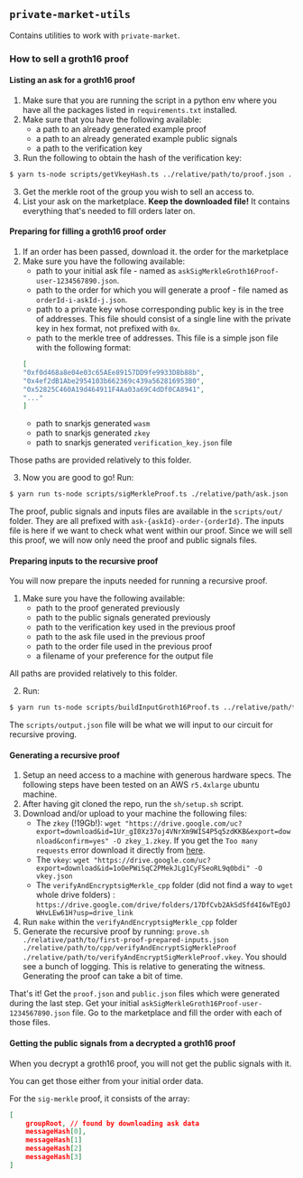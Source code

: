 ## `private-market-utils`

Contains utilities to work with `private-market`.

### How to sell a groth16 proof

#### Listing an ask for a groth16 proof

1. Make sure that you are running the script in a python env where you have all the packages listed in `requirements.txt` installed.
2. Make sure that you have the following available:
    - a path to an already generated example proof
    - a path to an already generated example public signals
    - a path to the verification key 
2. Run the following to obtain the hash of the verification key:
```bash
$ yarn ts-node scripts/getVkeyHash.ts ../relative/path/to/proof.json ../relative/path/to/publicSignals.json relative/path/to/vkey.json
```
3. Get the merkle root of the group you wish to sell an access to.
4. List your ask on the marketplace. **Keep the downloaded file!** It contains everything that's needed to fill orders later on.

#### Preparing for filling a groth16 proof order

1. If an order has been passed, download it. the order for the marketplace
2. Make sure you have the following available:
    - path to your initial ask file - named as `askSigMerkleGroth16Proof-user-1234567890.json`.
    - path to the order for which you will generate a proof - file named as `orderId-i-askId-j.json`. 
    - path to a private key whose corresponding public key is in the tree of addresses. This file should consist of a single line with the private key in hex format, not prefixed with `0x`.
    - path to the merkle tree of addresses. This file is a simple json file with the following format:
    ```json
    [
    "0xf0d468a8e04e03c65AEe89157DD9fe9933D8b88b",
    "0x4ef2dB1Abe2954103b662369c439a562816953B0",
    "0x52825C460A19d464911F4Aa03a69C4dDf0CA8941",
    "..."
    ]
    ```
    - path to snarkjs generated `wasm`
    - path to snarkjs generated `zkey`
    - path to snarkjs generated `verification_key.json` file 

Those paths are provided relatively to this folder. 

3. Now you are good to go! Run:
```bash
$ yarn run ts-node scripts/sigMerkleProof.ts ./relative/path/ask.json ../relative/path/order.json ./relative/path/privateKey ../relative/path/merkleTree.json ./relative/path/to/wasm ../relative/path/to/zkey ./relative/path/to/vkey.json
```

The proof, public signals and inputs files are available in the `scripts/out/` folder. They are all prefixed with `ask-{askId}-order-{orderId}`.  The inputs file is here if we want to check what went within our proof. Since we will sell this proof, we will now only need the proof and public signals files.

#### Preparing inputs to the recursive proof

You will now prepare the inputs needed for running a recursive proof. 

1. Make sure you have the following available:
    - path to the proof generated previously
    - path to the public signals generated previously
    - path to the verification key used in the previous proof
    - path to the ask file used in the previous proof
    - path to the order file used in the previous proof
    - a filename of your preference for the output file

All paths are provided relatively to this folder.

2. Run:
```bash
$ yarn run ts-node scripts/buildInputGroth16Proof.ts ../relative/path/to/proof.json ../relative/path/to/publicSignals.json ../relative/path/to/vkey.json ../relative/path/to/ask.json ../relative/path/to/order.json ../relative/path/to/output.json
```

The `scripts/output.json` file will be what we will input to our circuit for recursive proving.

#### Generating a recursive proof

1. Setup an need access to a machine with generous hardware specs. The following steps have been tested on an AWS `r5.4xlarge` ubuntu machine.
2. After having git cloned the repo, run the `sh/setup.sh` script. 
3. Download and/or upload to your machine the following files:
    - The `zkey` (!19Gb!): `wget "https://drive.google.com/uc?export=download&id=1Ur_gI0Xz37oj4VNrXm9WIS4P5q5zdKKB&export=download&confirm=yes" -O zkey_1.zkey`. If you get the `Too many requests` error download it directly from [here](https://drive.google.com/file/d/1Ur_gI0Xz37oj4VNrXm9WIS4P5q5zdKKB/view?usp=drive_link).
    - The `vkey`: `wget "https://drive.google.com/uc?export=download&id=1oOePWiSqC2PMekJLg1CyFSeoRL9q0bdi" -O vkey.json`
    - The `verifyAndEncryptsigMerkle_cpp` folder (did not find a way to `wget` whole drive folders) : `https://drive.google.com/drive/folders/17DfCvb2AkSdSfd4I6wTEgOJWHvLEw61H?usp=drive_link` 
4. Run `make` within the `verifyAndEncryptsigMerkle_cpp` folder
5. Generate the recursive proof by running: `prove.sh ./relative/path/to/first-proof-prepared-inputs.json ./relative/path/to/cpp/verifyAndEncryptSigMerkleProof ./relative/path/to/verifyAndEncryptSigMerkleProof.vkey`. You should see a bunch of logging. This is relative to generating the witness. Generating the proof can take a bit of time.

That's it! Get the `proof.json` and `public.json` files which were generated during the last step. Get your initial `askSigMerkleGroth16Proof-user-1234567890.json` file. Go to the marketplace and fill the order with each of those files. 

#### Getting the public signals from a decrypted a groth16 proof

When you decrypt a groth16 proof, you will not get the public signals with it. 

You can get those either from your initial order data.

For the `sig-merkle` proof, it consists of the array:

```json
[
    groupRoot, // found by downloading ask data
    messageHash[0],
    messageHash[1]
    messageHash[2]
    messageHash[3]
]
```